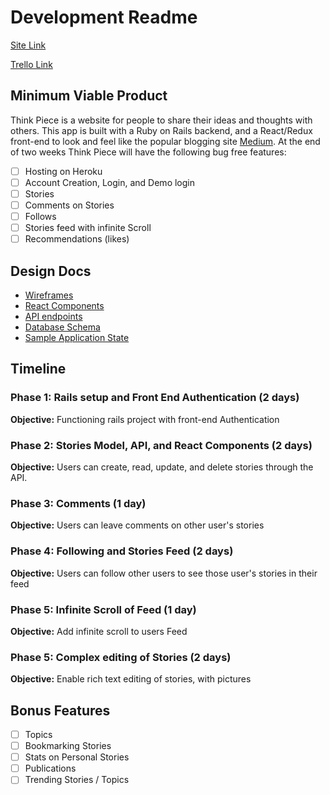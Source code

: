 # Development Readme
[Site Link](http//www.heroku.com/example)

[Trello Link](https://trello.com/b/O5AUtpvU)

## Minimum Viable Product

Think Piece is a website for people to share their ideas and thoughts with others. This app is built with a Ruby on Rails backend, and a React/Redux front-end to look and feel like the popular blogging site [Medium](https://medium.com). At the end of two weeks Think Piece will have the following bug free features:

- [ ] Hosting on Heroku
- [ ] Account Creation, Login, and Demo login
- [ ] Stories
- [ ] Comments on Stories
- [ ] Follows
- [ ] Stories feed with infinite Scroll
- [ ] Recommendations (likes)

## Design Docs

- [Wireframes](https://github.com/Gabriel-Lewis/ThinkPiece/tree/master/docs/wireframes)
- [React Components](https://github.com/Gabriel-Lewis/ThinkPiece/blob/master/docs/component-hierarchy.md)
- [API endpoints](https://github.com/Gabriel-Lewis/ThinkPiece/blob/master/docs/api-endpoints.md)
- [Database Schema](https://github.com/Gabriel-Lewis/ThinkPiece/blob/master/docs/schema.md)
- [Sample Application State](https://github.com/Gabriel-Lewis/ThinkPiece/blob/master/docs/sample-state.md)

## Timeline

### Phase 1: Rails setup and Front End Authentication (2 days)
**Objective:** Functioning rails project with front-end Authentication
### Phase 2: Stories Model, API, and React Components (2 days)
**Objective:** Users can create, read, update, and delete stories through the API.
### Phase 3: Comments (1 day)
**Objective:** Users can leave comments on other user's stories
### Phase 4: Following and Stories Feed (2 days)
**Objective:** Users can follow other users to see those user's stories in their feed
### Phase 5: Infinite Scroll of Feed (1 day)
**Objective:** Add infinite scroll to users Feed
### Phase 5: Complex editing of Stories (2 days)
**Objective:** Enable rich text editing of stories, with pictures

## Bonus Features
- [ ] Topics
- [ ] Bookmarking Stories
- [ ] Stats on Personal Stories
- [ ] Publications
- [ ] Trending Stories / Topics
